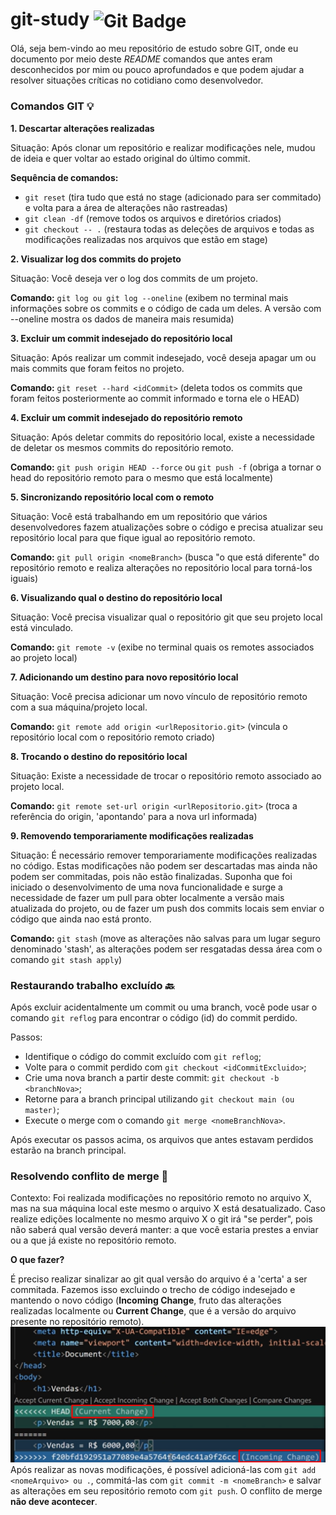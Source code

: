 # git-study <img align="center" src="https://img.shields.io/badge/git-%23F05033.svg?style=for-the-badge&logo=git&logoColor=white" alt="Git Badge">

Olá, seja bem-vindo ao meu repositório de estudo sobre GIT, onde eu documento por meio deste _README_ comandos que antes eram desconhecidos por mim ou pouco aprofundados e que podem ajudar a resolver situações críticas no cotidiano como desenvolvedor.

### Comandos GIT 💡

**1. Descartar alterações realizadas**

Situação: Após clonar um repositório e realizar modificações nele, mudou de ideia e quer voltar ao estado original do último commit.

**Sequência de comandos:** 

- ```git reset``` (tira tudo que está no stage (adicionado para ser commitado) e volta para a área de alterações não rastreadas)
- ```git clean -df``` (remove todos os arquivos e diretórios criados)
- ```git checkout -- .``` (restaura todas as deleções de arquivos e todas as modificações realizadas nos arquivos que estão em stage)

**2. Visualizar log dos commits do projeto**

Situação: Você deseja ver o log dos commits de um projeto.

**Comando:** ```git log ou git log --oneline``` (exibem no terminal mais informações sobre os commits e o código de cada um deles. A versão com --oneline mostra os dados de maneira mais resumida)

**3. Excluir um commit indesejado do repositório local**

Situação: Após realizar um commit indesejado, você deseja apagar um ou mais commits que foram feitos no projeto.

**Comando:** ```git reset --hard <idCommit>``` (deleta todos os commits que foram feitos posteriormente ao commit informado e torna ele o HEAD)

**4. Excluir um commit indesejado do repositório remoto**

Situação: Após deletar commits do repositório local, existe a necessidade de deletar os mesmos commits do repositório remoto.

**Comando:** ```git push origin HEAD --force``` ou ```git push -f``` (obriga a tornar o head do repositório remoto para o mesmo que está localmente)

**5. Sincronizando repositório local com o remoto**

Situação: Você está trabalhando em um repositório que vários desenvolvedores fazem atualizações sobre o código e precisa atualizar seu repositório local para que fique igual ao repositório remoto.

**Comando:** ```git pull origin <nomeBranch>``` (busca "o que está diferente" do repositório remoto e realiza alterações no repositório local para torná-los iguais)

**6. Visualizando qual o destino do repositório local**

Situação: Você precisa visualizar qual o repositório git que seu projeto local está vinculado.

**Comando:** ``git remote -v`` (exibe no terminal quais os remotes associados ao projeto local)

**7. Adicionando um destino para novo repositório local**

Situação: Você precisa adicionar um novo vínculo de repositório remoto com a sua máquina/projeto local.

**Comando:** ```git remote add origin <urlRepositorio.git>``` (vincula o repositório local com o repositório remoto criado)

**8. Trocando o destino do repositório local**

Situação: Existe a necessidade de trocar o repositório remoto associado ao projeto local.

**Comando:** ``git remote set-url origin <urlRepositorio.git>`` (troca a referência do origin, 'apontando' para a nova url informada)

**9. Removendo temporariamente modificações realizadas**

Situação: É necessário remover temporariamente modificações realizadas no código. Estas modificações não podem ser descartadas mas ainda não podem ser commitadas, pois não estão finalizadas. Suponha que foi iniciado o desenvolvimento de uma nova funcionalidade e surge a necessidade de fazer um pull para obter localmente a versão mais atualizada do projeto, ou de fazer um push dos commits locais sem enviar o código que ainda nao está pronto.

**Comando:** ``git stash`` (move as alterações não salvas para um lugar seguro denominado 'stash', as alterações podem ser resgatadas dessa área com o comando ``git stash apply``)

### Restaurando trabalho excluído 🔙

Após excluir acidentalmente um commit ou uma branch, você pode usar o comando `git reflog` para encontrar o código (id) do commit perdido. 

Passos:

- Identifique o código do commit excluído com ``git reflog``;
- Volte para o commit perdido com ``git checkout <idCommitExcluido>``;
- Crie uma nova branch a partir deste commit: ``git checkout -b <branchNova>``;
- Retorne para a branch principal utilizando ``git checkout main (ou master)``;
- Execute o merge com o comando ``git merge <nomeBranchNova>``.

Após executar os passos acima, os arquivos que antes estavam perdidos estarão na branch principal.

### Resolvendo conflito de merge 🧠

Contexto: Foi realizada modificações no repositório remoto no arquivo X, mas na sua máquina local este mesmo o arquivo X está desatualizado. Caso realize edições localmente no mesmo arquivo X o git irá "se perder", pois não saberá qual versão deverá manter: a que você estaria prestes a enviar ou a que já existe no repositório remoto.

**O que fazer?**

É preciso realizar sinalizar ao git qual versão do arquivo é a 'certa' a ser commitada. Fazemos isso excluindo o trecho de código indesejado e mantendo o novo código (**Incoming Change**, fruto das alterações realizadas localmente ou **Current Change**, que é a versão do arquivo presente no repositório remoto).
![teste](./imagens/image.png)
Após realizar as novas modificações, é possível adicioná-las com ``git add <nomeArquivo> ou .``, commitá-las com ``git commit -m <nomeBranch>`` e salvar as alterações em seu repositório remoto com ``git push``. O conflito de merge **não deve acontecer**.